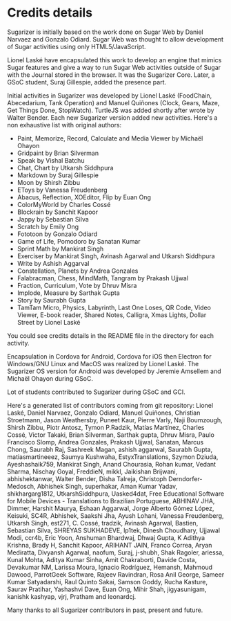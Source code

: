 
# Credits details

Sugarizer is initially based on the work done on Sugar Web by Daniel Narvaez and Gonzalo Odiard. Sugar Web was thought to allow development of Sugar activities using only HTML5/JavaScript.

Lionel Laské have encapsulated this work to develop an engine that mimics Sugar features and give a way to run Sugar Web activities outside of Sugar with the Journal stored in the browser. It was the Sugarizer Core. Later, a GSoC student, Suraj Gillespie, added the presence part.

Initial activities in Sugarizer was developed by Lionel Laské (FoodChain, Abecedarium, Tank Operation) and Manuel Quiñones (Clock, Gears, Maze, Get Things Done, StopWatch). TurtleJS was added shortly after wrote by Walter Bender. Each new Sugarizer version added new activities. Here's a non exhaustive list with original authors:

* Paint, Memorize, Record, Calculate and Media Viewer by Michaël Ohayon
* Gridpaint by Brian Silverman
* Speak by Vishal Batchu
* Chat, Chart by Utkarsh Siddhpura
* Markdown by Suraj Gillespie
* Moon by Shirsh Zibbu
* EToys by Vanessa Freudenberg
* Abacus, Reflection, XOEditor, Flip by Euan Ong  
* ColorMyWorld by Charles Cossé
* Blockrain by Sanchit Kapoor
* Jappy by Sebastian Silva
* Scratch by Emily Ong
* Fototoon by Gonzalo Odiard
* Game of Life, Pomodoro by Sanatan Kumar
* Sprint Math by Mankirat Singh
* Exerciser by Mankirat Singh, Avinash Agarwal and Utkarsh Siddhpura
* Write by Ashish Aggarval
* Constellation, Planets by Andrea Gonzales
* Falabracman, Chess, MindMath, Tangram by Prakash Ujjwal
* Fraction, Curriculum, Vote by Dhruv Misra
* Implode, Measure by Sarthak Gupta
* Story by Saurabh Gupta
* TamTam Micro, Physics, Labyrinth, Last One Loses, QR Code, Video Viewer, E-book reader, Shared Notes, Calligra, Xmas Lights, Dollar Street by Lionel Laské

You could see credits details in the README file in the directory for each activity.

Encapsulation in Cordova for Android, Cordova for iOS then Electron for Windows/GNU Linux and MacOS was realized by Lionel Laské.
The Sugarizer OS version for Android was developed by Jeremie Amsellem and Michaël Ohayon during GSoC.

Lot of students contributed to Sugarizer during GSoC and GCI.

Here's a generated list of contributors coming from git repository: Lionel Laské, Daniel Narvaez, Gonzalo Odiard, Manuel Quiñones, Christian Stroetmann, Jason Weathersby, Puneet Kaur, Pierre Varly, Naji Boumzough, Shirsh Zibbu, Piotr Antosz, Tymon P.Radzik, Matías Martínez, Charles Cossé, Victor Takaki, Brian Silverman, Sarthak gupta, Dhruv Misra, Paulo Francisco Slomp, Andrea Gonzales, Prakash Ujjwal, Sanatan, Marcus Chong, Saurabh Raj, Sashreek Magan, ashish aggarwal, Saurabh Gupta, matiasmartineeez, Saumya Kushwaha, EstyxTranslations, Szymon Dziuda, Ayeshashaik759, Mankirat Singh, Anand Chourasia, Rohan kumar, Vedant Sharma, Nischay Goyal, FreddieN, mikkl, Jaikishan Brijwani, abhishektanwar, Walter Bender, Disha Talreja, Christoph Derndorfer-Medosch, Abhishek Singh, superhakar, Aman Kumar Yadav, shikhargarg1812, UtkarshSiddhpura, Uasked4dat, Free Educational Software for Mobile Devices - Translations to Brazilian Portuguese, ABHINAV JHA, Dimmer, Harshit Maurya, Eshaan Aggarwal, Jorge Alberto Gómez López, Keisuki, SC4R, Abhishek, Saakshi Jha, Ayush Lohani, Vanessa Freudenberg, Utkarsh Singh, est271, C. Cossé, tradzik, Avinash Agarwal, Bastien, Sebastian Silva, SHREYAS SUKHADEVE, lp1tek, Dinesh Choudhary, Ujjawal Modi, ccr4b, Eric Yoon, Anshuman Bhardwaj, Dhwaj Gupta, K Adithya Krishna, Brady H, Sanchit Kapoor, ARIHANT JAIN, Franco Correa, Aryan Mediratta, Divyansh Agarwal, naofum, Suraj, j-shubh, Shak Ragoler, ariessa, Kunal Mohta, Aditya Kumar Sinha, Amit Chakraborti, Davide Costa, Devakumar NM, Larissa Moura, Ignacio Rodríguez, Hemansh, Mahmoud Dawood, ParrotGeek Software, Rajeev Ravindran, Rosa Anil George, Sameer Kumar Satyadarshi, Raul Quinto Sakai, Samson Goddy, Rucha Kasture, Saurav Pratihar, Yashashvi Dave, Euan Ong, Mihir Shah, jigyasunigam, kanishk kashyap, vjrj, Pratham and leonardcj.

Many thanks to all Sugarizer contributors in past, present and future.